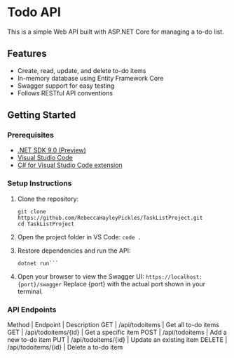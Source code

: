 # Todo API

This is a simple Web API built with ASP.NET Core for managing a to-do list.

## Features

- Create, read, update, and delete to-do items
- In-memory database using Entity Framework Core
- Swagger support for easy testing
- Follows RESTful API conventions

## Getting Started

### Prerequisites

- [.NET SDK 9.0 (Preview)](https://dotnet.microsoft.com/en-us/download)
- [Visual Studio Code](https://code.visualstudio.com/)
- [C# for Visual Studio Code extension](https://marketplace.visualstudio.com/items?itemName=ms-dotnettools.csharp)

### Setup Instructions

1. Clone the repository:
   ```
   git clone https://github.com/RebeccaHayleyPickles/TaskListProject.git
   cd TaskListProject
   ```

2. Open the project folder in VS Code:
    ```code .```

3. Restore dependencies and run the API:
    ```dotnet restore
    dotnet run```

4. Open your browser to view the Swagger UI:
    ```https://localhost:{port}/swagger```
    Replace {port} with the actual port shown in your terminal.

### API Endpoints

Method | Endpoint | Description
GET | /api/todoitems | Get all to-do items
GET | /api/todoitems/{id} | Get a specific item
POST | /api/todoitems | Add a new to-do item
PUT | /api/todoitems/{id} | Update an existing item
DELETE | /api/todoitems/{id} | Delete a to-do item